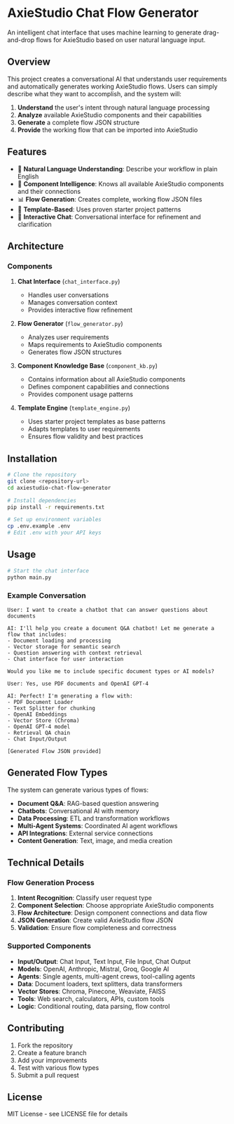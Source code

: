 # AxieStudio Chat Flow Generator

An intelligent chat interface that uses machine learning to generate drag-and-drop flows for AxieStudio based on user natural language input.

## Overview

This project creates a conversational AI that understands user requirements and automatically generates working AxieStudio flows. Users can simply describe what they want to accomplish, and the system will:

1. **Understand** the user's intent through natural language processing
2. **Analyze** available AxieStudio components and their capabilities
3. **Generate** a complete flow JSON structure
4. **Provide** the working flow that can be imported into AxieStudio

## Features

- 🤖 **Natural Language Understanding**: Describe your workflow in plain English
- 🔧 **Component Intelligence**: Knows all available AxieStudio components and their connections
- 📊 **Flow Generation**: Creates complete, working flow JSON files
- 🎯 **Template-Based**: Uses proven starter project patterns
- 💬 **Interactive Chat**: Conversational interface for refinement and clarification

## Architecture

### Components

1. **Chat Interface** (`chat_interface.py`)
   - Handles user conversations
   - Manages conversation context
   - Provides interactive flow refinement

2. **Flow Generator** (`flow_generator.py`)
   - Analyzes user requirements
   - Maps requirements to AxieStudio components
   - Generates flow JSON structures

3. **Component Knowledge Base** (`component_kb.py`)
   - Contains information about all AxieStudio components
   - Defines component capabilities and connections
   - Provides component usage patterns

4. **Template Engine** (`template_engine.py`)
   - Uses starter project templates as base patterns
   - Adapts templates to user requirements
   - Ensures flow validity and best practices

## Installation

```bash
# Clone the repository
git clone <repository-url>
cd axiestudio-chat-flow-generator

# Install dependencies
pip install -r requirements.txt

# Set up environment variables
cp .env.example .env
# Edit .env with your API keys
```

## Usage

```bash
# Start the chat interface
python main.py
```

### Example Conversation

```
User: I want to create a chatbot that can answer questions about documents

AI: I'll help you create a document Q&A chatbot! Let me generate a flow that includes:
- Document loading and processing
- Vector storage for semantic search
- Question answering with context retrieval
- Chat interface for user interaction

Would you like me to include specific document types or AI models?

User: Yes, use PDF documents and OpenAI GPT-4

AI: Perfect! I'm generating a flow with:
- PDF Document Loader
- Text Splitter for chunking
- OpenAI Embeddings
- Vector Store (Chroma)
- OpenAI GPT-4 model
- Retrieval QA chain
- Chat Input/Output

[Generated Flow JSON provided]
```

## Generated Flow Types

The system can generate various types of flows:

- **Document Q&A**: RAG-based question answering
- **Chatbots**: Conversational AI with memory
- **Data Processing**: ETL and transformation workflows
- **Multi-Agent Systems**: Coordinated AI agent workflows
- **API Integrations**: External service connections
- **Content Generation**: Text, image, and media creation

## Technical Details

### Flow Generation Process

1. **Intent Recognition**: Classify user request type
2. **Component Selection**: Choose appropriate AxieStudio components
3. **Flow Architecture**: Design component connections and data flow
4. **JSON Generation**: Create valid AxieStudio flow JSON
5. **Validation**: Ensure flow completeness and correctness

### Supported Components

- **Input/Output**: Chat Input, Text Input, File Input, Chat Output
- **Models**: OpenAI, Anthropic, Mistral, Groq, Google AI
- **Agents**: Single agents, multi-agent crews, tool-calling agents
- **Data**: Document loaders, text splitters, data transformers
- **Vector Stores**: Chroma, Pinecone, Weaviate, FAISS
- **Tools**: Web search, calculators, APIs, custom tools
- **Logic**: Conditional routing, data parsing, flow control

## Contributing

1. Fork the repository
2. Create a feature branch
3. Add your improvements
4. Test with various flow types
5. Submit a pull request

## License

MIT License - see LICENSE file for details
